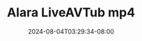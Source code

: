 --- 
title: "Alara LiveAVTub mp4"
description: "streaming bokep Alara LiveAVTub mp4 ig   terbaru"
date: 2024-08-04T03:29:34-08:00
file_code: "qm48pwpbx09k"
draft: false
cover: "dnt3h7yt92qg7ugp.jpg"
tags: ["Alara", "LiveAVTub", "bokep-indo", "bokep-viral", "bokep-ig"]
length: 1374
fld_id: "1483013"
foldername: "Alara update"
categories: ["Alara update"]
views: 0
---